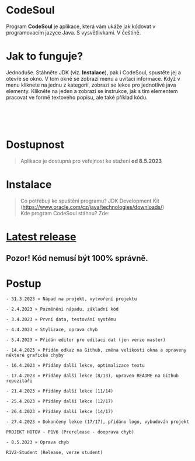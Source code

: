 # CodeSoul
Program **CodeSoul** je aplikace, která vám ukáže jak kódovat v programovacím jazyce Java. S vysvětlivkami. V češtině.<br>

# Jak to funguje?
Jednoduše. Stáhněte JDK (viz. **Instalace**), pak i CodeSoul, spustěte jej a otevře se okno.
V tom okně se zobrazí menu a uvítací informace. Když v menu kliknete na jednu z kategorií,
zobrazí se lekce pro jednotlivé java elementy. Klikněte na jeden a zobrazí se instrukce,
jak s tím elementem pracovat ve formě textového popisu, ale také příklad kódu.<br><br>

<br><br>
# Dostupnost
> Aplikace je dostupná pro veřejnost ke stažení **od 8.5.2023**<br>
# Instalace
> Co potřebuji ke spuštění programu? JDK Development Kit (https://www.oracle.com/cz/java/technologies/downloads/)<br>
> Kde program CodeSoul stáhnu? Zde: 
# [Latest release](https://github.com/Plawro/CodeSoul/releases)

## Pozor! Kód nemusí být 100% správně.


# Postup
```
- 31.3.2023 » Nápad na projekt, vytvoření projektu

- 2.4.2023 » Pozměnění nápadu, základní kód

- 3.4.2023 » První data, testování systému

- 4.4.2023 » Stylizace, oprava chyb

- 5.4.2023 » Přidán editor pro editaci dat (jen verze master)

- 14.4.2023 » Přidán odkaz na Github, změna velikosti okna a opraveny některé grafické chyby

- 16.4.2023 » Přidány další lekce, optimalizace textu

- 17.4.2023 » Přidány další lekce (8/13), upraven README na Github repozitáři

- 21.4.2023 » Přidány další lekce (11/14)

- 25.4.2023 » Přidány další lekce (12/17)

- 26.4.2023 » Přidány další lekce (14/17)

- 27.4.2023 » Dokončeny lekce (17/17), přidáno logo, vybudován projekt

PROJEKT HOTOV - P1V6 (Prerelease - dooprava chyb)

- 8.5.2023 » Oprava chyb

R1V2-Student (Release, verze student)
```


